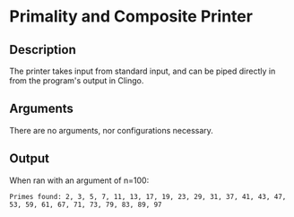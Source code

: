 # Primality and Composite Printer

## Description
The printer takes input from standard input, and can be piped directly in from the program's output in Clingo.

## Arguments
There are no arguments, nor configurations necessary.

## Output

When ran with an argument of n=100:

```
Primes found: 2, 3, 5, 7, 11, 13, 17, 19, 23, 29, 31, 37, 41, 43, 47, 53, 59, 61, 67, 71, 73, 79, 83, 89, 97
```

